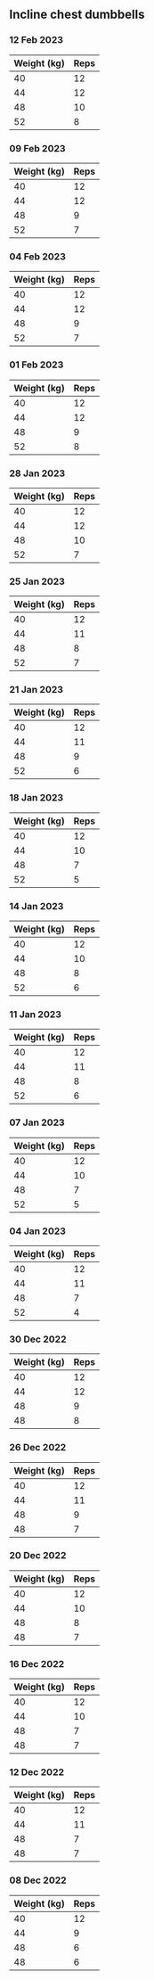 ## Incline chest dumbbells

### 12 Feb 2023

| Weight (kg) | Reps |
| ----------- | ---- |
| 40 | 12 |
| 44 | 12 |
| 48 | 10 |
| 52 | 8 |

### 09 Feb 2023

| Weight (kg) | Reps |
| ----------- | ---- |
| 40 | 12 |
| 44 | 12 |
| 48 | 9 |
| 52 | 7 |

### 04 Feb 2023

| Weight (kg) | Reps |
| ----------- | ---- |
| 40 | 12 |
| 44 | 12 |
| 48 | 9 |
| 52 | 7 |

### 01 Feb 2023

| Weight (kg) | Reps |
| ----------- | ---- |
| 40 | 12 |
| 44 | 12 |
| 48 | 9 |
| 52 | 8 |

### 28 Jan 2023

| Weight (kg) | Reps |
| ----------- | ---- |
| 40 | 12 |
| 44 | 12 |
| 48 | 10 |
| 52 | 7 |

### 25 Jan 2023

| Weight (kg) | Reps |
| ----------- | ---- |
| 40 | 12 |
| 44 | 11 |
| 48 | 8 |
| 52 | 7 |

### 21 Jan 2023

| Weight (kg) | Reps |
| ----------- | ---- |
| 40 | 12 |
| 44 | 11 |
| 48 | 9 |
| 52 | 6 |

### 18 Jan 2023

| Weight (kg) | Reps |
| ----------- | ---- |
| 40 | 12 |
| 44 | 10 |
| 48 | 7 |
| 52 | 5 |

### 14 Jan 2023

| Weight (kg) | Reps |
| ----------- | ---- |
| 40 | 12 |
| 44 | 10 |
| 48 | 8 |
| 52 | 6 |

### 11 Jan 2023

| Weight (kg) | Reps |
| ----------- | ---- |
| 40 | 12 |
| 44 | 11 |
| 48 | 8 |
| 52 | 6 |

### 07 Jan 2023

| Weight (kg) | Reps |
| ----------- | ---- |
| 40 | 12 |
| 44 | 10 |
| 48 | 7 |
| 52 | 5 |

### 04 Jan 2023

| Weight (kg) | Reps |
| ----------- | ---- |
| 40 | 12 |
| 44 | 11 |
| 48 | 7 |
| 52 | 4 |

### 30 Dec 2022

| Weight (kg) | Reps |
| ----------- | ---- |
| 40 | 12 |
| 44 | 12 |
| 48 | 9 |
| 48 | 8 |

### 26 Dec 2022

| Weight (kg) | Reps |
| ----------- | ---- |
| 40 | 12 |
| 44 | 11 |
| 48 | 9 |
| 48 | 7 |

### 20 Dec 2022

| Weight (kg) | Reps |
| ----------- | ---- |
| 40 | 12 |
| 44 | 10 |
| 48 | 8 |
| 48 | 7 |

### 16 Dec 2022

| Weight (kg) | Reps |
| ----------- | ---- |
| 40 | 12 |
| 44 | 10 |
| 48 | 7 |
| 48 | 7 |

### 12 Dec 2022

| Weight (kg) | Reps |
| ----------- | ---- |
| 40 | 12 |
| 44 | 11 |
| 48 | 7 |
| 48 | 7 |

### 08 Dec 2022

| Weight (kg) | Reps |
| ----------- | ---- |
| 40 | 12 |
| 44 | 9 |
| 48 | 6 |
| 48 | 6 |